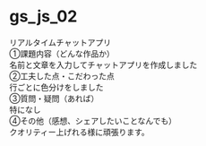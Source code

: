 # gs_js_02
リアルタイムチャットアプリ<br>
①課題内容（どんな作品か）<br>
名前と文章を入力してチャットアプリを作成しました<br>
②工夫した点・こだわった点<br>
行ごとに色分けをしました<br>
③質問・疑問（あれば）<br>
特になし<br>
④その他（感想、シェアしたいことなんでも）<br>
クオリティー上げれる様に頑張ります。<br>
